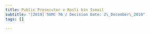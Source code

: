 ```yaml
---
title: Public Prosecutor v Rosli bin Ismail
subtitle: "[2019] SGMC 76 / Decision Date: 2\_December\_2019"
tags: []

---
```

